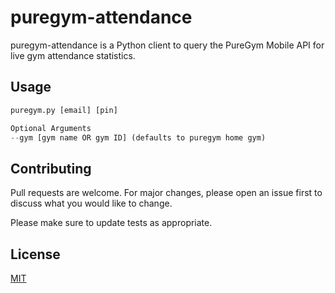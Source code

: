 # puregym-attendance

puregym-attendance is a Python client to query the PureGym Mobile API for live gym attendance statistics.

## Usage

```python
puregym.py [email] [pin]

Optional Arguments
--gym [gym name OR gym ID] (defaults to puregym home gym)
```

## Contributing
Pull requests are welcome. For major changes, please open an issue first to discuss what you would like to change.

Please make sure to update tests as appropriate.

## License
[MIT](https://choosealicense.com/licenses/mit/)

